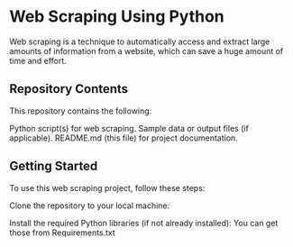 # Web Scraping Using Python


Web scraping is a technique to automatically access and extract large amounts of information from a website, which can save a huge amount of time and effort.

## Repository Contents

This repository contains the following:

Python script(s) for web scraping.
Sample data or output files (if applicable).
README.md (this file) for project documentation.

## Getting Started

To use this web scraping project, follow these steps:

Clone the repository to your local machine:

Install the required Python libraries (if not already installed): You can get those from Requirements.txt

